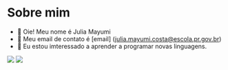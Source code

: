 # Sobre mim
- 👋 Oie! Meu nome é Julia Mayumi
- 📱 Meu email de contato é [email] (julia.mayumi.costa@escola.pr.gov.br)
- 👀 Eu estou imteressado a aprender a programar novas linguagens.

![](https://img.shields.io/badge/Scratch-4D97FF?style=for-the-badge&logo=Scratch&logoColor=white)
![](https://img.shields.io/badge/JavaScript-323330?style=for-the-badge&logo=javascript&logoColor=F7DF1E)
